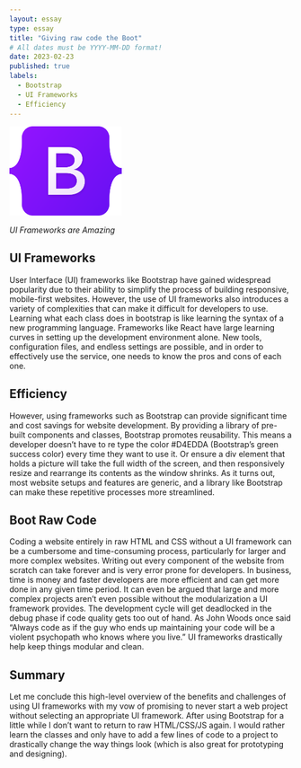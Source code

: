 ```yaml
---
layout: essay
type: essay
title: "Giving raw code the Boot"
# All dates must be YYYY-MM-DD format!
date: 2023-02-23
published: true
labels:
  - Bootstrap
  - UI Frameworks
  - Efficiency
---
```


<img width="200px" class="rounded float-start pe-4" src="../img/bootstrapLogo.png">

*UI Frameworks are Amazing*

## UI Frameworks

User Interface (UI) frameworks like Bootstrap have gained widespread popularity due to their ability to simplify the process of building responsive, mobile-first websites. However, the use of UI frameworks also introduces a variety of complexities that can make it difficult for developers to use. Learning what each class does in bootstrap is like learning the syntax of a new programming language. Frameworks like React have large learning curves in setting up the development environment alone. New tools, configuration files, and endless settings are possible, and in order to effectively use the service, one needs to know the pros and cons of each one.

## Efficiency

However, using frameworks such as Bootstrap can provide significant time and cost savings for website development. By providing a library of pre-built components and classes, Bootstrap promotes reusability. This means a developer doesn’t have to re type the color #D4EDDA (Bootstrap’s green success color) every time they want to use it. Or ensure a div element that holds a picture will take the full width of the screen, and then responsively resize and rearrange its contents as the window shrinks. As it turns out, most website setups and features are generic, and a library like Bootstrap can make these repetitive processes more streamlined.

## Boot Raw Code

Coding a website entirely in raw HTML and CSS without a UI framework can be a cumbersome and time-consuming process, particularly for larger and more complex websites. Writing out every component of the website from scratch can take forever and is very error prone for developers. In business, time is money and faster developers are more efficient and can get more done in any given time period. It can even be argued that large and more complex projects aren’t even possible without the modularization a UI framework provides. The development cycle will get deadlocked in the debug phase if code quality gets too out of hand. As John Woods once said “Always code as if the guy who ends up maintaining your code will be a violent psychopath who knows where you live.” UI frameworks drastically help keep things modular and clean.

## Summary

Let me conclude this high-level overview of the benefits and challenges of using UI frameworks with my vow of promising to never start a web project without selecting an appropriate UI framework. After using Bootstrap for a little while I don’t want to return to raw HTML/CSS/JS again. I would rather learn the classes and only have to add a few lines of code to a project to drastically change the way things look (which is also great for prototyping and designing).
